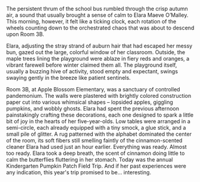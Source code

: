 The persistent thrum of the school bus rumbled through the crisp autumn air, a sound that usually brought a sense of calm to Elara Maeve O’Malley. This morning, however, it felt like a ticking clock, each rotation of the wheels counting down to the orchestrated chaos that was about to descend upon Room 3B. 

Elara, adjusting the stray strand of auburn hair that had escaped her messy bun, gazed out the large, colorful window of her classroom. Outside, the maple trees lining the playground were ablaze in fiery reds and oranges, a vibrant farewell before winter claimed them all.  The playground itself, usually a buzzing hive of activity, stood empty and expectant, swings swaying gently in the breeze like patient sentinels.

Room 3B, at Apple Blossom Elementary, was a sanctuary of controlled pandemonium.  The walls were plastered with brightly colored construction paper cut into various whimsical shapes – lopsided apples, giggling pumpkins, and wobbly ghosts.  Elara had spent the previous afternoon painstakingly crafting these decorations, each one designed to spark a little bit of joy in the hearts of her five-year-olds.  Low tables were arranged in a semi-circle, each already equipped with a tiny smock, a glue stick, and a small pile of glitter.  A rug patterned with the alphabet dominated the center of the room, its soft fibers still smelling faintly of the cinnamon-scented cleaner Elara had used just an hour earlier. Everything was ready. Almost too ready.  Elara took a deep breath, the scent of cinnamon doing little to calm the butterflies fluttering in her stomach. Today was the annual Kindergarten Pumpkin Patch Field Trip. And if her past experiences were any indication, this year's trip promised to be… interesting.

